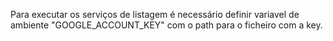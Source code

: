 Para executar os serviços de listagem é necessário definir variavel de ambiente "GOOGLE_ACCOUNT_KEY" com o path para o ficheiro com a key.